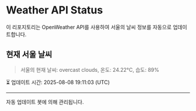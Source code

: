 
# Weather API Status

이 리포지토리는 OpenWeather API를 사용하여 서울의 날씨 정보를 자동으로 업데이트합니다.

## 현재 서울 날씨
> 서울의 현재 날씨: overcast clouds, 온도: 24.22°C, 습도: 89%

⏳ 업데이트 시간: 2025-08-08 19:11:03 (UTC)

---
자동 업데이트 봇에 의해 관리됩니다.
